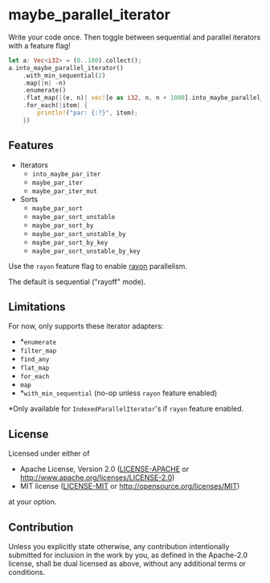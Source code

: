 # maybe_parallel_iterator

Write your code once. Then toggle between sequential and parallel iterators with a feature flag!

```rust
let a: Vec<i32> = (0..100).collect();
a.into_maybe_parallel_iterator()
    .with_min_sequential(2)
    .map(|n| -n)
    .enumerate()
    .flat_map(|(e, n)| vec![e as i32, n, n + 1000].into_maybe_parallel_iterator())
    .for_each(|item| {
        println!("par: {:?}", item);
    })
```

## Features

- Iterators
  - `into_maybe_par_iter`
  - `maybe_par_iter`
  - `maybe_par_iter_mut`
- Sorts
  - `maybe_par_sort`
  - `maybe_par_sort_unstable`
  - `maybe_par_sort_by`
  - `maybe_par_sort_unstable_by`
  - `maybe_par_sort_by_key`
  - `maybe_par_sort_unstable_by_key`

Use the `rayon` feature flag to enable [rayon](https://github.com/rayon-rs/rayon) parallelism.

The default is sequential ("rayoff" mode).

## Limitations

For now, only supports these iterator adapters:

- *`enumerate`
- `filter_map`
- `find_any`
- `flat_map`
- `for_each`
- `map`
- *`with_min_sequential` (no-op unless `rayon` feature enabled)

*Only available for `IndexedParallelIterator`'s if `rayon` feature enabled.

## License

Licensed under either of

* Apache License, Version 2.0
  ([LICENSE-APACHE](LICENSE-APACHE) or http://www.apache.org/licenses/LICENSE-2.0)
* MIT license
  ([LICENSE-MIT](LICENSE-MIT) or http://opensource.org/licenses/MIT)

at your option.

## Contribution

Unless you explicitly state otherwise, any contribution intentionally submitted
for inclusion in the work by you, as defined in the Apache-2.0 license, shall be
dual licensed as above, without any additional terms or conditions.